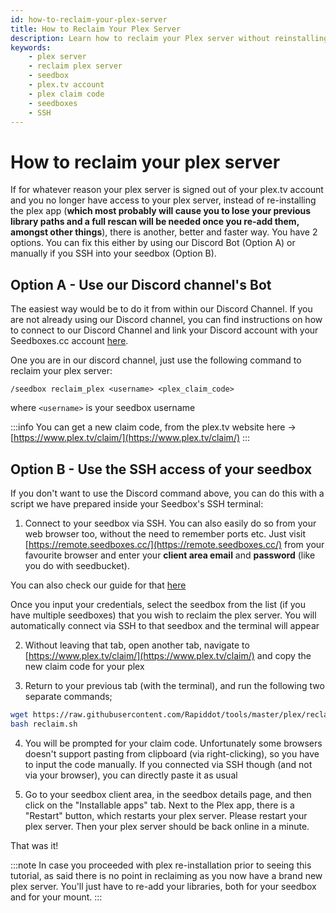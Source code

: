 ```yaml
---
id: how-to-reclaim-your-plex-server
title: How to Reclaim Your Plex Server
description: Learn how to reclaim your Plex server without reinstalling the Plex app and losing your library paths. Follow these simple steps to regain access to your Plex server on your seedbox.
keywords:
    - plex server
    - reclaim plex server
    - seedbox
    - plex.tv account
    - plex claim code
    - seedboxes
    - SSH
---
```


# How to reclaim your plex server

If for whatever reason your plex server is signed out of your plex.tv account and you no longer have access to your plex server, instead of re-installing the plex app (**which most probably will cause you to lose your previous library paths and a full rescan will be needed once you re-add them, amongst other things**), there is another, better and faster way. You have 2 options. You can fix this either by using our Discord Bot (Option A) or manually if you SSH into your seedbox (Option B).

## Option A - Use our Discord channel's Bot

The easiest way would be to do it from within our Discord Channel. If you are not already using our Discord channel, you can find instructions on how to connect to our Discord Channel and link your Discord account with your Seedboxes.cc account [here](../gettingstarted/Getting_started_with_Discord.md).

One you are in our discord channel, just use the following command to reclaim your plex server:

`/seedbox reclaim_plex <username> <plex_claim_code>`

where `<username>` is your seedbox username

:::info
You can get a new claim code, from the plex.tv website here -> [https://www.plex.tv/claim/](https://www.plex.tv/claim/)
:::

## Option B - Use the SSH access of your seedbox
If you don't want to use the Discord command above, you can do this with a script we have prepared inside your Seedbox's SSH terminal:

1) Connect to your seedbox via SSH.
You can also easily do so from your web browser too, without the need to remember ports etc. Just visit [https://remote.seedboxes.cc/](https://remote.seedboxes.cc/) from your favourite browser and enter your **client area email** and **password** (like you do with seedbucket).

You can also check our guide for that [here](../howtos/How_to_connect_remotely_to_your_seedbox_via_the_web_browser.md)

Once you input your credentials, select the seedbox from the list (if you have multiple seedboxes) that you wish to reclaim the plex server. You will automatically connect via SSH to that seedbox and the terminal will appear

2) Without leaving that tab, open another tab, navigate to [https://www.plex.tv/claim/](https://www.plex.tv/claim/) and copy the new claim code for your plex

3) Return to your previous tab (with the terminal), and run the following two separate commands;

```bash
wget https://raw.githubusercontent.com/Rapiddot/tools/master/plex/reclaim.sh
bash reclaim.sh
```
 
4) You will be prompted for your claim code. Unfortunately some browsers doesn't support pasting from clipboard (via right-clicking), so you have to input the code manually. If you connected via SSH though (and not via your browser), you can directly paste it as usual

5) Go to your seedbox client area, in the seedbox details page, and then click on the "Installable apps" tab. Next to the Plex app, there is a "Restart" button, which restarts your plex server. Please restart your plex server. Then your plex server should be back online in a minute.

That was it!


:::note
In case you proceeded with plex re-installation prior to seeing this tutorial, as said there is no point in reclaiming as you now have a brand new plex server. You'll just have to re-add your libraries, both for your seedbox and for your mount. 
:::